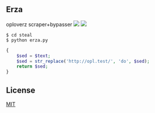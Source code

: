 ## Erza  
oploverz scraper+bypasser
![](https://img.shields.io/badge/codename-erza-lightgrey) ![](https://img.shields.io/github/last-commit/sinkaroid/erza)  

```  
$ cd steal
$ python erza.py
```  

```php
{
    $sed = $text;
    $sed = str_replace('http://opl.test/', 'do', $sed);
    return $sed; 
}
```  

## License
[MIT](https://choosealicense.com/licenses/mit/)
